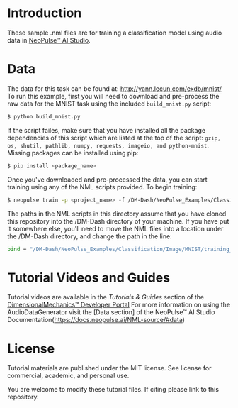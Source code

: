 # Introduction
These sample .nml files are for training a classification model using audio data in [NeoPulse™ AI Studio](https://aws.amazon.com/marketplace/pp/B074NDG36S/ref=vdr_rf).

# Data
The data for this task can be found at: http://yann.lecun.com/exdb/mnist/
To run this example, first you will need to download and pre-process the raw data for the MNIST task using the included ```build_mnist.py``` script:

```bash
$ python build_mnist.py
```

If the script failes, make sure that you have installed all the package dependencies of this script which are listed at the top of the script:
`gzip, os, shutil, pathlib, numpy, requests, imageio, and python-mnist`. Missing packages can be installed using pip:

```bash
$ pip install <package_name>
```

Once you've downloaded and pre-processed the data, you can start training using any of the NML scripts provided. To begin training:
```bash
$ neopulse train -p <project_name> -f /DM-Dash/NeoPulse_Examples/Classification/Image/MNIST/mnist_full_auto.nml
```
The paths in the NML scripts in this directory assume that you have cloned this repository into
the /DM-Dash directory of your machine. If you have put it somewhere else, you'll need to move the NML files into a location under the /DM-Dash directory, and change the path in the line:
```bash
bind = "/DM-Dash/NeoPulse_Examples/Classification/Image/MNIST/training_data.csv" ;
```

# Tutorial Videos and Guides
Tutorial videos are available in the *Tutorials & Guides* section of the [DimensionalMechanics™ Developer Portal](https://dimensionalmechanics.com/ai-developer-portal)
For more information on using the AudioDataGenerator visit the [Data section] of the NeoPulse™ AI Studio Documentation(https://docs.neopulse.ai/NML-source/#data)


# License
Tutorial materials are published under the MIT license. See license for commercial, academic, and personal use.

You are welcome to modify these tutorial files. If citing please link to this repository.
